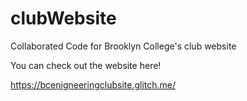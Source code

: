 # clubWebsite
Collaborated Code for Brooklyn College's club website

You can check out the website here!

https://bcenigneeringclubsite.glitch.me/
